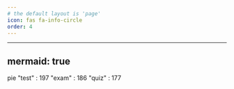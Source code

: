 ```yaml
---
# the default layout is 'page'
icon: fas fa-info-circle
order: 4
---
```


---
mermaid: true
---
pie
"test" : 197
"exam" : 186
"quiz" : 177
